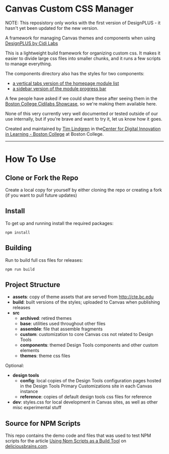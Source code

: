 # Canvas Custom CSS Manager

NOTE: This reposistory only works with the first version of DesignPLUS - it hasn't yet been updated for the new version. 

A framework for managing Canvas themes and components when using [DesignPLUS by Cidi Labs](https://cidilabs.com/landing/design-tools/) 

This is a lightweight build framework for organizing custom css. It makes it easier to divide large css files into smaller chunks, and it runs a few scripts to manage everything. 

The components directory also has the styles for two components: 
- [a vertical tabs version of the homepage module list](https://github.com/cdil-bc/dp-custom-css/blob/main/src/components/_module-list.css)
- [a sidebar version of the module progress bar](https://github.com/cdil-bc/dp-custom-css/blob/main/src/components/_progress-sidebar.css) 
 
A few people have asked if we could share these after seeing them in the [Boston College Cidilabs Showcase](https://showcase.cidilabs.com/boston-college/), so we're making them available here. 

None of this very currently very well documented or tested outside of our use internally, but if you're brave and want to try it, let us know how it goes. 

Created and maintained by [Tim Lindgren](https://www.bc.edu/content/bc-web/academics/sites/cdil/about/innovation/lindgren.html) in the[Center for Digital Innovation in Learning - Boston College](https://www.bc.edu/content/bc-web/academics/sites/cdil.html) at Boston College. 

--- 

# How To Use 

## Clone or Fork the Repo

Create a local copy for yourself by either cloning the repo or creating a fork (if you want to pull future updates)

## Install

To get up and running install the required packages:

```
npm install
```

## Building
Run to build full css files for releases:
```
npm run build
```

## Project Structure
- **assets**: copy of theme assets that are served from http://cte.bc.edu
- **build**: built versions of the styles; uploaded to Canvas when publishing releases
- **src**
  - **archived**: retired themes
  - **base**: utilities used throughout other files
  - **assemble**: file that assemble fragments
  - **custom**: customization to core Canvas css not related to Design Tools
  - **components**: themed Design Tools components and other custom elements
  - **themes**: theme css files

Optional: 
- **design tools**
  - **config**: local copies of the Design Tools configuration pages hosted in the Design Tools Primary Customizations site in each Canvas instance
  - **reference**: copies of default design tools css files for reference
- **dev**: styles.css for local development in Canvas sites, as well as other misc experimental stuff


## Source for NPM Scripts

This repo contains the demo code and files that was used to test NPM scripts for the article [Using Npm Scripts as a Build Tool](https://deliciousbrains.com/npm-build-script/) on [deliciousbrains.com](https://deliciousbrains.com).

